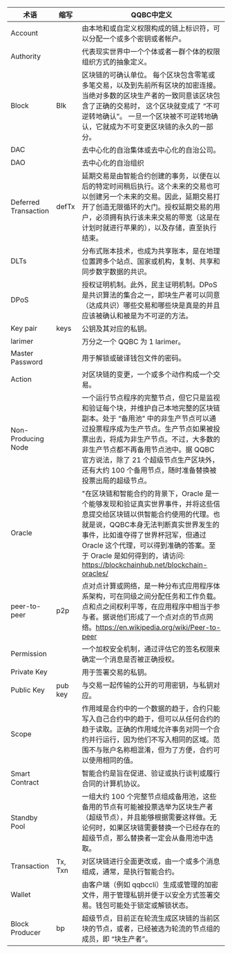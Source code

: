 
 术语  | 缩写 | QQBC中定义 
------|------|------------
|Account|     | 由本地和或自定义权限构成的链上标识符，可以分配一个或多个密钥或者帐户。|
|Authority|     |代表现实世界中一个个体或者一群个体的权限组织方式的抽象定义。|
|Block | Blk | 区块链的可确认单位。 每个区块包含零笔或多笔交易，以及到先前所有区块的加密连接。 当绝对多数的区块生产者的一致同意该区块包含了正确的交易时， 这个区块就变成了 “不可逆转地确认”。 一旦一个区块被不可逆转地确认，它就成为不可变更区块链的永久的一部分。|
|DAC|     |去中心化的自治集体或去中心化的自治公司。|
|DAO|     |去中心化的自治组织|
|Deferred Transaction | defTx |延期交易是由智能合约创建的事务，以便在以后的特定时间稍后执行。这个未来的交易也可以创建另一个未来的交易。因此，延期交易打开了创造无限循环的大门。授权延期交易的用户，必须拥有执行该未来交易的带宽（这是在计划时就进行苹果的），以及存储，直至执行结束。|
|DLTs |    |分布式账本技术，也成为共享账本，是在地理位置跨多个站点、国家或机构，复制、共享和同步数字数据的共识。|
DPoS |     |授权证明机制。此外，民主证明机制。DPoS 是共识算法的集合之一，即块生产者可以同意（达成共识）哪些交易和哪些块是真是的并且应该被确认和被是为不可逆的方法。|
|Key pair| keys | 公钥及其对应的私钥。|
|larimer |      |万分之一个 QQBC 为 1 larimer。|
|Master Password|     |用于解锁或破译钱包文件的密码。|
|Action |     |对区块链的变更，一个或多个动作构成一个交易。|
| Non-Producing Node |     |一个运行节点程序的完整节点，但它只是监视和验证每个块，并维护自己本地完整的区块链副本。处于 “备用池” 中的非生产节点可以通过投票程序成为生产节点。生产节点如果被投票出去，将成为非生产节点。不过，大多数的非生产节点都不再备用节点池中。据 QQBC 官方说法，除了 21 个超级节点生产区块外，还有大约 100 个备用节点，随时准备替换被投票出局的超级节点。|
| Oracle |    |"在区块链和智能合约的背景下，Oracle 是一个能够发现和验证真实世界事件，并将这些信息提交给区块链以供智能合约使用的代理。也就是说，QQBC本身无法判断真实世界发生的事件，比如谁夺得了世界杯冠军，但通过 Oracle 这个代理，可以得到准确的答案。至于 Oracle 是如何得到的，请访问: https://blockchainhub.net/blockchain-oracles/ |
peer-to-peer |  p2p  |点对点计算或网络，是一种分布式应用程序体系架构，可在同级之间分配任务和工作负载。点和点之间权利平等，在应用程序中相当于参与者。据说他们形成了一个点对点的节点网络。https://en.wikipedia.org/wiki/Peer-to-peer 
Permission |     |一个加权安全机制，通过评估它的签名权限来确定一个消息是否被正确授权。
Private Key |     |用于签署交易的私钥。
Public Key | pub key | 与交易一起传输的公开的可用密钥，与私钥对应。
Scope|     |作用域是合约中的一个数据的趋于，合约只能写入自己合约中的趋于，但可以从任何合约的趋于读取。正确的作用域允许事务对同一个合约并行运行，因为他们不写入相同的区域。范围不与账户名称相混淆，但为了方便，合约可以使用相同的值。
Smart Contract |     | 智能合约是旨在促进、验证或执行谈判或履行合同的计算机协议。
Standby Pool |     | 一组大约 100 个完整节点组成备用池，这些备用的节点有可能被投票选举为区块生产者（超级节点），并且能够根据需要这样做。无论何时，如果区块链需要替换一个已经存在的超级节点，那么替换者一定会从备用池中选取。
Transaction | Tx, Txn | 对区块链进行全面更改或，由一个或多个消息组成，通常，是执行智能合约。
Wallet |     | 由客户端（例如 qqbccli）生成或管理的加密文件，用于管理私钥并便于以安全方式签署交易。钱包可能处于锁定或解锁状态。
Block Producer | bp | 超级节点，目前正在轮流生成区块链的当前区块的节点，或者，已经被选为轮流的节点组的成员，即 “块生产者”。
